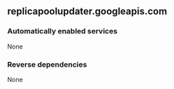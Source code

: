 ## replicapoolupdater.googleapis.com

### Automatically enabled services

None

### Reverse dependencies

None

